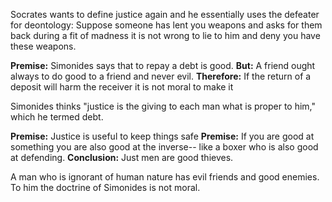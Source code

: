 Socrates wants to define justice again and he essentially uses the defeater for deontology: Suppose someone has lent you weapons and asks for them back during a fit of madness it is not wrong to lie to him and deny you have these weapons.

**Premise:** Simonides says that to repay a debt is good. 
**But:** A friend ought always to do good to a friend and never evil. 
**Therefore:** If the return of a deposit will harm the receiver it is not moral to make it

Simonides thinks "justice is the giving to each man what is proper to him," which he termed debt.

**Premise:** Justice is useful to keep things safe
**Premise:** If you are good at something you are also good at the inverse-- like a boxer who is also good at defending.
**Conclusion:** Just men are good thieves.

A man who is ignorant of human nature has evil friends and good enemies. To him the doctrine of Simonides is not moral.

